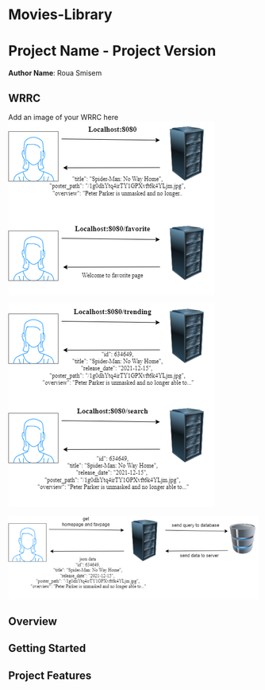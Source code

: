 # Movies-Library
# Project Name - Project Version

**Author Name**: Roua Smisem

## WRRC
Add an image of your WRRC here
![lab11](img/lab11.png)

![lab12](img/Lab12.png)

![lab13](img/lab13.png)




## Overview

## Getting Started
<!-- What are the steps that a user must take in order to build this app on their own machine and get it running? -->

## Project Features
<!-- What are the features included in you app -->